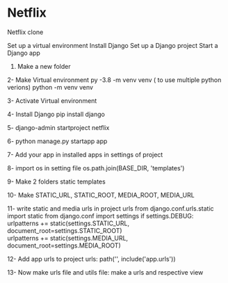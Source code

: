 # Netflix
Netflix clone

Set up a virtual environment
Install Django
Set up a Django project
Start a Django app

1. Make a new folder 

2- Make Virtual environment
	py -3.8 -m venv venv  ( to use multiple python verions)
	python -m venv venv

3- Activate Virtual environment

4- Install Django
	pip install django

5- django-admin startproject netflix

6- python manage.py startapp app

7- Add your app in installed apps in settings of project

8- import os in setting file
	os.path.join(BASE_DIR, 'templates')

9- Make 2 folders
	static
	templates

10- Make STATIC_URL, STATIC_ROOT, MEDIA_ROOT, MEDIA_URL

11- write static and media urls in project urls
from django.conf.urls.static import static
from django.conf import settings
	if settings.DEBUG:
    		urlpatterns += static(settings.STATIC_URL, document_root=settings.STATIC_ROOT)	
		urlpatterns += static(settings.MEDIA_URL, document_root=settings.MEDIA_ROOT)

12- Add app urls to project urls:
	path('', include('app.urls'))

13- Now make urls file and utils file:
	make a urls and respective view
